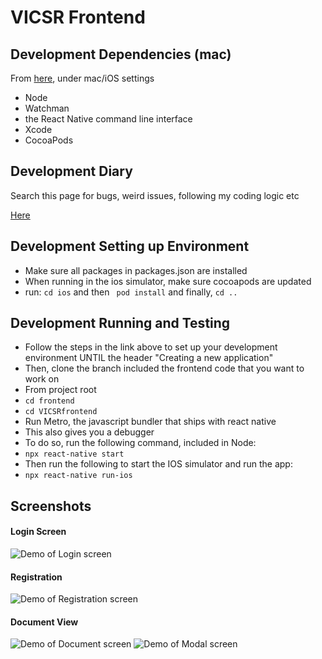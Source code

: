# VICSR Frontend #

## Development Dependencies (mac) ##
From [here](https://reactnative.dev/docs/environment-setup), under mac/iOS settings
- Node
- Watchman
- the React Native command line interface 
- Xcode 
- CocoaPods

## Development Diary ##
Search this page for bugs, weird issues, following my coding logic etc

[Here](documentation/development_diary.txt)

## Development Setting up Environment ##

- Make sure all packages in packages.json are installed
- When running in the ios simulator, make sure cocoapods are updated
- run: ```cd ios``` and then ``` pod install``` and finally, ```cd ..```

## Development Running and Testing ##

- Follow the steps in the link above to set up your development environment UNTIL the header "Creating a new application"
- Then, clone the branch included the frontend code that you want to work on
- From project root 
- ```cd frontend```
- ```cd VICSRfrontend```
- Run Metro, the javascript bundler that ships with react native
- This also gives you a debugger
- To do so, run the following command, included in Node:
- ```npx react-native start```
- Then run the following to start the IOS simulator and run the app:
- ```npx react-native run-ios```

## Screenshots ##
#### Login Screen
![Demo of Login screen](documentation/Screenshots/LoginPage.png "Demo of Login screen")
#### Registration
![Demo of Registration screen](documentation/Screenshots/RegisterPage.png "Demo of Registration screen")
#### Document View
![Demo of Document screen](documentation/Screenshots/DocumentView.png "Demo of Document screen")
![Demo of Modal screen](documentation/Screenshots/UploadModal.png "Demo of Document Modal screen")